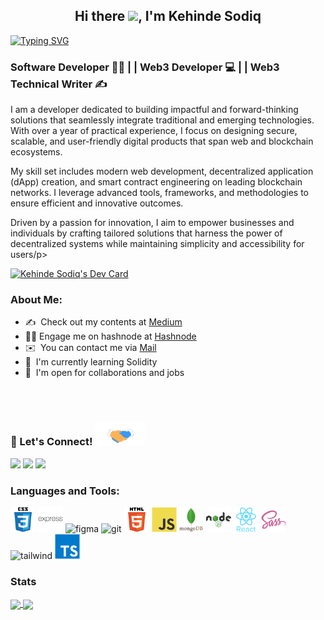<h2 align="center"><b> Hi there <img src="https://media.giphy.com/media/hvRJCLFzcasrR4ia7z/giphy.gif" width="35">,</b> I'm Kehinde Sodiq</h2>



 [![Typing SVG](https://readme-typing-svg.herokuapp.com?font=Fira+Code&weight=700&size=24&pause=1000&color=D1FAE5&center=true&width=1000&height=52&lines=SOFTWARE+ENGINEER;WEB3+TECHNICAL+WRITER;SMART+CONTRACT+DEVELOPER)](https://git.io/typing-svg)


<h3> Software Developer 👨‍💻 | | Web3 Developer 💻 | | Web3 Technical Writer ✍️</h3>
<p> I am a developer dedicated to building impactful and forward-thinking solutions that seamlessly integrate traditional and emerging technologies. With over a year of practical experience, I focus on designing secure, scalable, and user-friendly digital products that span web and blockchain ecosystems.

My skill set includes modern web development, decentralized application (dApp) creation, and smart contract engineering on leading blockchain networks. I leverage advanced tools, frameworks, and methodologies to ensure efficient and innovative outcomes.

Driven by a passion for innovation, I aim to empower businesses and individuals by crafting tailored solutions that harness the power of decentralized systems while maintaining simplicity and accessibility for users/p>
<br/>


<a href="https://app.daily.dev/adejare02"><img src="https://api.daily.dev/devcards/v2/R3jYrgWqhwrCECvwR7HUk.png?type=wide&r=jvp" width="652" alt="Kehinde Sodiq's Dev Card"/></a>
<br/>

### About Me:
* ✍️  Check out my contents at [Medium](https://medium.com/@Adejare02)
* 👨‍💻  Engage me on hashnode at [Hashnode](https://hashnode.com/@Adejare) 
* ✉️  You can contact me via [Mail](mailto:sodiqkehinde64@gmail.com)
* 🧠  I'm currently learning Solidity 
* 🚀  I'm open for collaborations and jobs

<br/>
<br/>

<h3>📩 Let's Connect! <img src="https://github.com/0xAbdulKhalid/0xAbdulKhalid/raw/main/assets/mdImages/handshake.gif" width ="80"></h3> 

[<img src="https://img.shields.io/badge/LinkedIn-0077B5?style=for-the-badge&logo=linkedin&logoColor=white" />](https://www.linkedin.com/in/adejare02)
[<img src="https://img.shields.io/badge/Gmail-D14836?style=for-the-badge&logo=gmail&logoColor=white" />](mailto:sodiqkehinde64@gmail.com)
[<img src="https://img.shields.io/badge/Twitter-1DA1F2?style=for-the-badge&logo=twitter&logoColor=white" />](https://x.com/adejareee02)

<h3 align="left">Languages and Tools:</h3>
<p align="left">  
  <img src="https://raw.githubusercontent.com/devicons/devicon/master/icons/css3/css3-original-wordmark.svg" alt="css3" width="40" height="40"/> 
  <img src="https://raw.githubusercontent.com/devicons/devicon/master/icons/express/express-original-wordmark.svg" alt="express" width="40" height="40"/> 
  <img src="https://www.vectorlogo.zone/logos/figma/figma-icon.svg" alt="figma" width="40" height="40"/> 
  <img src="https://www.vectorlogo.zone/logos/git-scm/git-scm-icon.svg" alt="git" width="40" height="40"/> 
  <img src="https://raw.githubusercontent.com/devicons/devicon/master/icons/html5/html5-original-wordmark.svg" alt="html5" width="40" height="40"/> 
  <img src="https://raw.githubusercontent.com/devicons/devicon/master/icons/javascript/javascript-original.svg" alt="javascript" width="40" height="40"/> 
  <img src="https://raw.githubusercontent.com/devicons/devicon/master/icons/mongodb/mongodb-original-wordmark.svg" alt="mongodb" width="40" height="40"/> 
  <img src="https://raw.githubusercontent.com/devicons/devicon/master/icons/nodejs/nodejs-original-wordmark.svg" alt="nodejs" width="40" height="40"/> 
  <img src="https://raw.githubusercontent.com/devicons/devicon/master/icons/react/react-original-wordmark.svg" alt="react" width="40" height="40"/> 
  <img src="https://raw.githubusercontent.com/devicons/devicon/master/icons/sass/sass-original.svg" alt="sass" width="40" height="40"/> 
  <img src="https://www.vectorlogo.zone/logos/tailwindcss/tailwindcss-icon.svg" alt="tailwind" width="40" height="40"/> 
  <img src="https://raw.githubusercontent.com/devicons/devicon/master/icons/typescript/typescript-original.svg" alt="typescript" width="40" height="40"/>  
</p>



### Stats

<a href="https://github.com/anuraghazra/github-readme-stats">
  <img align="center" src="https://github-readme-stats.vercel.app/api/top-langs?username=dev-adejare&show_icons=true&theme=transparent" />
</a>
<a href="https://github.com/anuraghazra/github-readme-stats">
  <img align="center" src="https://github-readme-stats.vercel.app/api?username=dev-adejare&langs_count=8&layout=compact&theme=transparent" />
</a>

